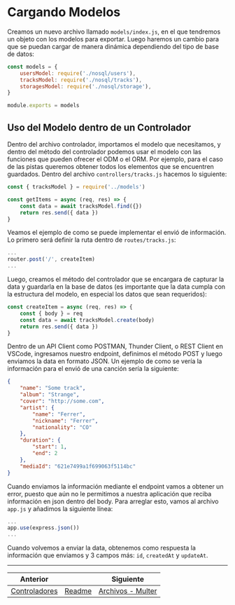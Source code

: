 # Cargando Modelos

Creamos un nuevo archivo llamado `models/index.js`, en el que tendremos un objeto con los modelos para exportar. Luego haremos un cambio para que se puedan cargar de manera dinámica dependiendo del tipo de base de datos:

```js
const models = {
    usersModel: require('./nosql/users'),
    tracksModel: require('./nosql/tracks'),
    storagesModel: require('./nosql/storage'),
}

module.exports = models
```

## Uso del Modelo dentro de un Controlador

Dentro del archivo controlador, importamos el modelo que necesitamos, y dentro del método del controlador podemos usar el modelo con las funciones que pueden ofrecer el ODM o el ORM. Por ejemplo, para el caso de las pistas queremos obtener todos los elementos que se encuentren guardados. Dentro del archivo `controllers/tracks.js` hacemos lo siguiente:

```js
const { tracksModel } = require('../models')

const getItems = async (req, res) => {
    const data = await tracksModel.find({})
    return res.send({ data })
}
```

Veamos el ejemplo de como se puede implementar el envió de información. Lo primero será definir la ruta dentro de `routes/tracks.js`:

```js
...
router.post('/', createItem)
...
```

Luego, creamos el método del controlador que se encargara de capturar la data y guardarla en la base de datos (es importante que la data cumpla con la estructura del modelo, en especial los datos que sean requeridos):

```js
const createItem = async (req, res) => {
    const { body } = req
    const data = await tracksModel.create(body)
    return res.send({ data })
}
```

Dentro de un API Client como POSTMAN, Thunder Client, o REST Client en VSCode, ingresamos nuestro endpoint, definimos el método POST y luego enviamos la data en formato JSON. Un ejemplo de como se vería la información para el envió de una canción sería la siguiente:

```json
{
    "name": "Some track",
    "album": "Strange",
    "cover": "http://some.com",
    "artist": {
        "name": "Ferrer",
        "nickname": "Ferrer",
        "nationality": "CO"
    },
    "duration": {
        "start": 1,
        "end": 2 
    },
    "mediaId": "621e7499a1f699063f5114bc"
}
```

Cuando enviamos la información mediante el endpoint vamos a obtener un error, puesto que aún no le permitimos a nuestra aplicación que reciba información en json dentro del body. Para arreglar esto, vamos al archivo `app.js` y añadimos la siguiente línea:

```js
...
app.use(express.json())
...
```

Cuando volvemos a enviar la data, obtenemos como respuesta la información que enviamos y 3 campos más: `id`, `createdAt` y `updateAt`.

___
| Anterior                         |                        | Siguiente                                 |
| -------------------------------- | ---------------------- | ----------------------------------------- |
| [Controladores](06_Controladores.md) | [Readme](../README.md) | [Archivos - Multer](08_Archivo_Multer.md) |
